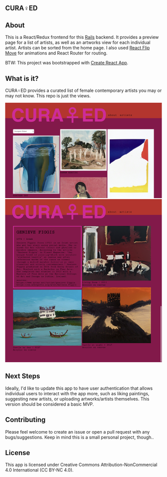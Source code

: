 ## CURA♀ED

## About
This is a React/Redux frontend for this <a href="https://github.com/jessmitch42/art-app-backend">Rails</a> backend. It provides a preview page for a list of artists, as well as an artworks view for each individual artist. Artists can be sorted from the home page. I also used <a href="https://github.com/joshwcomeau/react-flip-move">React Flip Move</a> for animations and React Router for routing.

BTW: This project was bootstrapped with [Create React App](https://github.com/facebookincubator/create-react-app).

## What is it?
CURA♀ED provides a curated list of female contemporary artists you may or may not know. This repo is just the views.

<img src="./public/images/curated_artists_view.png" alt="Welcome Page Screenshot">

<img src="./public/images/curated_artworks_view.png" alt="Artworks Page Screenshot">

## Next Steps
Ideally, I'd like to update this app to have user authentication that allows individual users to interact with the app more, such as liking paintings, suggesting new artists, or uploading artworks/artists themselves. This version should be considered a basic MVP.

## Contributing
Please feel welcome to create an issue or open a pull request with any bugs/suggestions. Keep in mind this is a small personal project, though..

## License
This app is licensed under Creative Commons Attribution-NonCommercial 4.0 International (CC BY-NC 4.0).
